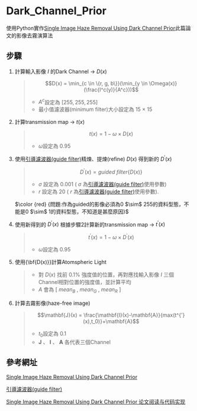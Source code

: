 # Dark_Channel_Prior
使用Python實作[Single Image Haze Removal Using Dark Channel Prior](https://ieeexplore.ieee.org/document/5567108)此篇論文的影像去霧演算法


步驟
---
1. 計算輸入影像 $I$ 的Dark Channel $\rightarrow$ $D(x)$
    
    >$$D(x) = \min_{c \in \{r, g, b\}}(\min_{y \in \Omega(x)} (\frac{I^c(y)}{A^c}))$$
    >* $A^c$設定為 $[255,255,255]$
    >* 最小值濾波器(minimum filter)大小設定為 $15$ $\times$ $15$

2. 計算transmission map $\rightarrow$ $t(x)$
    
    >$$t(x) = 1-\omega\times D(x)$$
    >* $\omega$設定為 $0.95$


3. 使用[引導濾波器(guide filter)](https://ieeexplore.ieee.org/document/6319316)精煉、提煉(refine) $D(x)$ 得到新的 $D^{'}(x)$
    
    >$$D^{'}(x) = guided \ filter \lbrace	D(x) \rbrace$$
    >* $\sigma$ 設定為 $0.001$ ( $\sigma$ 為[引導濾波器(guide filter)](https://ieeexplore.ieee.org/document/6319316)使用參數)
    >* $r$ 設定為 $20$ ( $r$ 為[引導濾波器(guide filter)](https://ieeexplore.ieee.org/document/6319316)使用參數).

   $\color {red} {問題:作為guided的影像必須為0 $\sim$ 255的資料型態，不能是0 $\sim$ 1的資料型態，不知道是甚麼原因}$

4. 使用新得到的 $D^{'}(x)$ 根據步驟2計算新的transmission map $\rightarrow$ $t^{'}(x)$
    
    >$$t^{'}(x) = 1-\omega\times D^{'}(x)$$
    >* $\omega$設定為 $0.95$


5. 使用{\bf{D(x)}}計算Atomspheric Light
    >* 對 $D(x)$ 找前 $0.1\%$ 強度值的位置，再對應找輸入影像 $I$ 三個Channel相對位置的強度值，並計算平均
    >* $A$ 會為 $[$ $mean_B$ , $mean_G$ , $mean_R$ $]$


6. 計算去霧影像(haze-free image)
    
    >$$\mathbf{J}(x) = \frac{\mathbf{I}(x)-\mathbf{A}}{max(t^{'}(x),t_0)}+\mathbf{A}$$
    >* $t_0$設定為 $0.1$
    >* $\mathbf{J}$ 、 $\mathbf{I}$ 、 $\mathbf{A}$ 各代表三個Channel




參考網址
---
[Single Image Haze Removal Using Dark Channel Prior](https://ieeexplore.ieee.org/document/5567108)

[引導濾波器(guide filter)](https://ieeexplore.ieee.org/document/6319316)

[Single Image Haze Removal Using Dark Channel Prior 论文阅读与代码实现](https://blog.csdn.net/qq_40755643/article/details/83347135)
